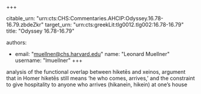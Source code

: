 +++


citable_urn: "urn:cts:CHS:Commentaries.AHCIP:Odyssey.16.78-16.79.zbdeZkr"
target_urn: "urn:cts:greekLit:tlg0012.tlg002:16.78-16.79"
title: "Odyssey 16.78-16.79"

authors:
- email: "muellner@chs.harvard.edu"
  name: "Leonard Muellner"
  username: "lmuellner"
+++

<p>analysis of the functional overlap between hiketēs and xeinos, argument that in Homer hiketēs still means ‘he who comes, arrives,’ and the constraint to give hospitality to anyone who arrives (hikanein, hikein) at one’s house</p>